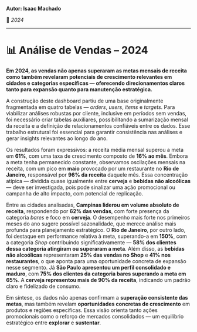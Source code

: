 **Autor: Isaac Machado**

📅 *2024*

---

# 📊 Análise de Vendas – 2024

**Em 2024, as vendas não apenas superaram as metas mensais de receita como também revelaram potenciais de crescimento relevantes em cidades e categorias específicas — oferecendo direcionamentos claros tanto para expansão quanto para manutenção estratégica.**

A construção deste dashboard partiu de uma base originalmente fragmentada em quatro tabelas — *orders*, *users*, *items* e *targets*. Para viabilizar análises robustas por cliente, inclusive em períodos sem vendas, foi necessário criar tabelas auxiliares, possibilitando a sumarização mensal da receita e a definição de relacionamentos confiáveis entre os dados. Esse trabalho estrutural foi essencial para garantir consistência nas análises e gerar insights relevantes ao longo do ano.

Os resultados foram expressivos: a receita média mensal superou a meta em **61%**, com uma taxa de crescimento composto de **16% ao mês**. Embora a meta tenha permanecido constante, observamos oscilações mensais na receita, com um pico em **maio** provocado por um restaurante no **Rio de Janeiro**, responsável por **96% da receita** daquele mês. Essa concentração atípica — dividida quase igualmente entre **cerveja** e **bebidas não alcoólicas** — deve ser investigada, pois pode sinalizar uma ação promocional ou campanha de alto impacto, com potencial de replicação.

Entre as cidades analisadas, **Campinas liderou em volume absoluto de receita**, respondendo por **62% das vendas**, com forte presença da categoria *bares* e foco em **cerveja**. O desempenho mais forte nos primeiros meses do ano sugere possível sazonalidade, que merece análise mais profunda para planejamento estratégico. O **Rio de Janeiro**, por outro lado, foi destaque em performance relativa à meta, superando-a em **150%**, com a categoria *Shop* contribuindo significativamente — **58% dos clientes dessa categoria atingiram ou superaram a meta**. Além disso, as **bebidas não alcoólicas** representaram **25% das vendas no Shop** e **41% nos restaurantes**, o que aponta para uma oportunidade concreta de expansão nesse segmento. Já **São Paulo apresentou um perfil consolidado e maduro**, com **75% dos clientes da categoria bares superando a meta em 65%**. A **cerveja representou mais de 90% da receita**, indicando um padrão claro e fidelizado de consumo.

Em síntese, os dados não apenas confirmam a **superação consistente das metas**, mas também revelam **oportunidades concretas de crescimento** em produtos e regiões específicas. Essa visão orienta tanto ações promocionais como o reforço de mercados consolidados — um equilíbrio estratégico entre **explorar** e **sustentar**.